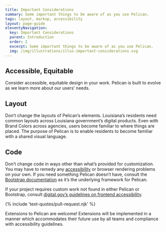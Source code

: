 ```yaml
---
title: Important Considerations
summary: Some important things to be aware of as you use Pelican.
tags: layout, markup, accessibility
layout: page-guide
eleventyNavigation:
  key: Important Considerations
  parent: Introduction
  order: 2
  excerpt: Some important things to be aware of as you use Pelican.
  img: /img/illustrations/illus-important-considerations.svg
---
```


## Accessible, Equitable

Consider accessible, equitable design in your work. Pelican is built to evolve as we learn more about our users’ needs. 

## Layout

Don’t change the layouts of Pelican’s elements. Louisiana’s residents need common layouts across Louisiana government’s digital products. Even with Brand Colors across agencies, users become familiar to where things are placed. The purpose of Pelican is to enable residents to become familiar with a shared visual language.

## Code

Don’t change code in ways other than what’s provided for customization. You may have to remedy any [accessibility](/accessibility/about-accessibility/) or browser rendering problems on your own. If you need something Pelican doesn’t have, consult the <a href="https://getbootstrap.com/" target="_blank">Bootstrap documentation</a> as it’s the underlying framework for Pelican.

If your project requires custom work not found in either Pelican or Bootstrap, consult <a href="https://accessibility.digital.gov/front-end/getting-started/" target="_blank">digital.gov’s guidelines on frontend accessibility</a>.

{% include 'text-quotes/pull-request.njk' %}

Extensions to Pelican are welcome! Extensions will be implemented in a manner which accommodates their future use by all teams and compliance with accessibility guidelines.
